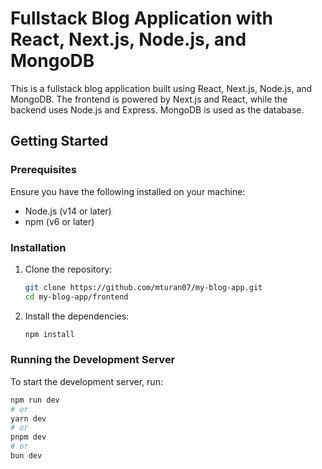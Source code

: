 # Fullstack Blog Application with React, Next.js, Node.js, and MongoDB

This is a fullstack blog application built using React, Next.js, Node.js, and MongoDB. The frontend is powered by Next.js and React, while the backend uses Node.js and Express. MongoDB is used as the database.

## Getting Started

### Prerequisites

Ensure you have the following installed on your machine:

- Node.js (v14 or later)
- npm (v6 or later)

### Installation

1. Clone the repository:

    ```bash
    git clone https://github.com/mturan07/my-blog-app.git
    cd my-blog-app/frontend
    ```

2. Install the dependencies:

    ```bash
    npm install
    ```

### Running the Development Server

To start the development server, run:

```bash
npm run dev
# or
yarn dev
# or
pnpm dev
# or
bun dev
